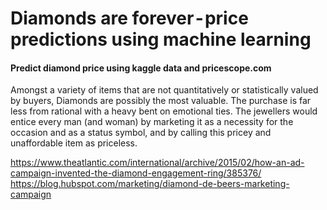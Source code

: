 # Diamonds are forever - price predictions using machine learning
#### Predict diamond price using kaggle data and pricescope.com

Amongst a variety of items that are not quantitatively or statistically valued by buyers, Diamonds are possibly the most valuable. 
The purchase is far less from rational with a heavy bent on emotional ties. The jewellers would entice every man (and woman) by marketing it as a necessity for the occasion and as a status symbol, and by calling this pricey and unaffordable item as priceless.

https://www.theatlantic.com/international/archive/2015/02/how-an-ad-campaign-invented-the-diamond-engagement-ring/385376/
https://blog.hubspot.com/marketing/diamond-de-beers-marketing-campaign


